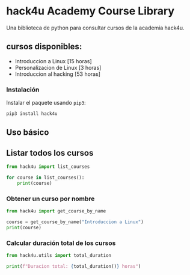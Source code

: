 # hack4u Academy Course Library

Una biblioteca de python para consultar cursos de la academia hack4u.

## cursos disponibles:

- Introduccion a Linux [15 horas]
- Personalizacion de Linux [3 horas]
- Introduccion al hacking [53 horas]

### Instalación

Instalar el paquete usando `pip3`:

```python
pip3 install hack4u
```

## Uso básico

## Listar todos los cursos

```python
from hack4u import list_courses

for course in list_courses():
    print(course)
```
### Obtener un curso por nombre

```python
from hack4u import get_course_by_name

course = get_course_by_name("Introduccion a Linux")
print(course)
```
### Calcular duración total de los cursos

```python
from hack4u.utils import total_duration

print(f"Duracion total: {total_duration()} horas")
```





